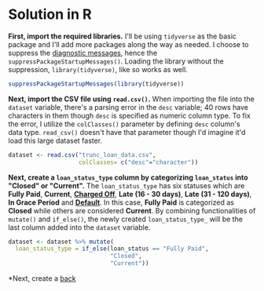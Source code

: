 # Solution in R

**First, import the required libraries.** I'll be using `tidyverse` as the basic package and I'll add more packages along the way as needed. I choose to suppress the [diagnostic messages](https://www.rdocumentation.org/packages/base/versions/3.6.2/topics/message), hence the `suppressPackageStartupMessages()`. Loading the library without the suppression, `library(tidyverse)`, like so works as well.

```r
suppressPackageStartupMessages(library(tidyverse))
```

**Next, import the CSV file using `read.csv()`.** When importing the file into the `dataset` variable, there's a parsing error in the `desc` variable; 40 rows have characters in them though `desc` is specified as numeric column type. To fix the error, I utilize the `colClasses()` parameter by defining `desc` column's data type. `read_csv()` doesn't have that parameter though I'd imagine it'd load this large dataset faster.

```r
dataset <- read.csv("trunc_loan_data.csv",
                    colClasses= c("desc"="character"))
```

**Next, create a `loan_status_type` column by categorizing `loan_status` into "Closed" or "Current".** The `loan_status_type` has six statuses which are **Fully Paid**, **Current**, [**Charged Off**](https://en.wikipedia.org/wiki/Charge-off), **Late (16 - 30 days)**, **Late (31 - 120 days)**, **In Grace Period** and [**Default**](https://www.investopedia.com/terms/d/default2.asp). In this case, **Fully Paid** is categorized as **Closed** while others are considered **Current**. By combining functionalities of `mutate()` and `if_else()`, the newly created `loan_status_type_` will be the last column added into the `dataset` variable.

```r
dataset <- dataset %>% mutate(
  loan_status_type = if_else(loan_status == "Fully Paid",
                             "Closed",
                             "Current"))
```

*Next, create a 
[back](challenge.md)
